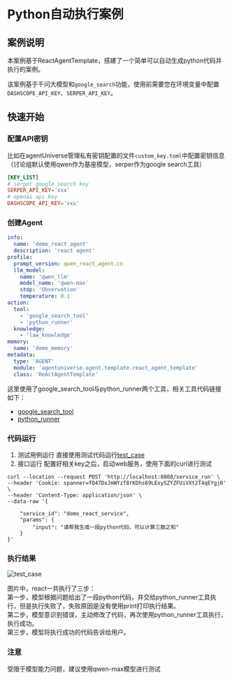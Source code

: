 # Python自动执行案例
## 案例说明
本案例基于ReactAgentTemplate，搭建了一个简单可以自动生成python代码并执行的案例。

该案例基于千问大模型和`google_search`功能，使用前需要您在环境变量中配置`DASHSCOPE_API_KEY`、`SERPER_API_KEY`。

## 快速开始
### 配置API密钥
比如在agentUniverse管理私有密钥配置的文件`custom_key.toml`中配置密钥信息（讨论组默认使用qwen作为基座模型，serper作为google search工具）
```toml
[KEY_LIST]
# serper google search key
SERPER_API_KEY='xxx'
# openai api key
DASHSCOPE_API_KEY='xxx'
```

### 创建Agent
```yaml
info:
  name: 'demo_react_agent'
  description: 'react agent'
profile:
  prompt_version: qwen_react_agent.cn
  llm_model:
    name: 'qwen_llm'
    model_name: 'qwen-max'
    stop: 'Observation'
    temperature: 0.1
action:
  tool:
    - 'google_search_tool'
    - 'python_runner'
  knowledge:
    - 'law_knowledge'
memory:
  name: 'demo_memory'
metadata:
  type: 'AGENT'
  module: 'agentuniverse.agent.template.react_agent_template'
  class: 'ReActAgentTemplate'
```

这里使用了google_search_tool与python_runner两个工具，相关工具代码链接如下：
- [google_search_tool](../../../../examples/sample_apps/react_agent_app/intelligence/agentic/tool/google_search_tool.yaml)
- [python_runner](../../../../examples/sample_apps/react_agent_app/intelligence/agentic/tool/python_runner.yaml)


### 代码运行
1. 测试用例运行
直接使用测试代码运行[test_case](../../../../examples/sample_apps/react_agent_app/intelligence/test/test_react_agent.py)
2. 接口运行
配置好相关key之后，启动web服务，使用下面的curl进行测试
```shell
curl --location --request POST 'http://localhost:8888/service_run' \
--header 'Cookie: spanner=fQ47DxJmWYzf8rKDhs69LExySZYZFUiVXt2T4qEYgj0' \
--header 'Content-Type: application/json' \
--data-raw '{
    
    "service_id": "demo_react_service",
    "params": {
        "input": "请帮我生成一段python代码，可以计算三数之和"
    }
}'
```

### 执行结果
![test_case](../../_picture/react_demo_step.png)

图片中，react一共执行了三步：  
    第一步，模型根据问题给出了一段python代码，并交给python_runner工具执行，但是执行失败了，失败原因是没有使用print打印执行结果。  
    第二步，模型意识到错误，主动修改了代码，再次使用python_runner工具执行，执行成功。  
    第三步，模型将执行成功的代码告诉给用户。  

### 注意
受限于模型能力问题，建议使用qwen-max模型进行测试